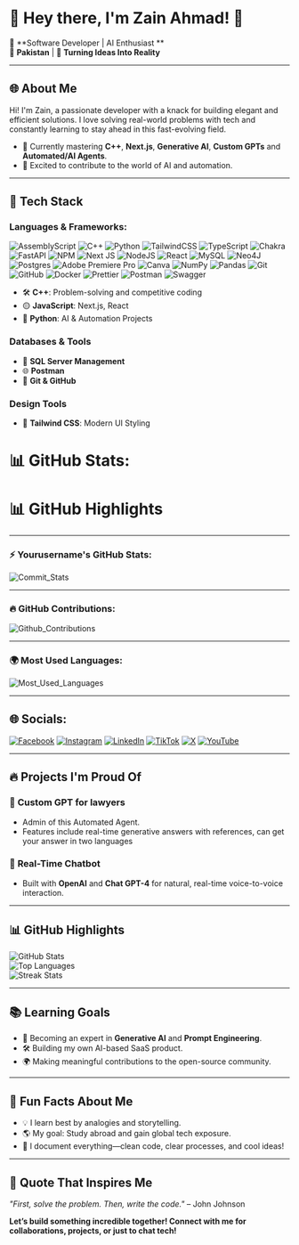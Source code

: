 # 🌟 **Hey there, I'm Zain Ahmad!** 🌟  
🎯 **Software Developer | AI Enthusiast **  
📍 **Pakistan** | 🚀 **Turning Ideas Into Reality**  

---

## 🌐 **About Me**  
Hi! I'm Zain, a passionate developer with a knack for building elegant and efficient solutions. I love solving real-world problems with tech and constantly learning to stay ahead in this fast-evolving field.  

- 🌱 Currently mastering **C++**, **Next.js**, **Generative AI**, **Custom GPTs** and **Automated/AI Agents**.  
- 🤖 Excited to contribute to the world of AI and automation.  

---

## 🚀 **Tech Stack**  
### **Languages & Frameworks**:
![AssemblyScript](https://img.shields.io/badge/assembly%20script-%23000000.svg?style=for-the-badge&logo=assemblyscript&logoColor=white) ![C++](https://img.shields.io/badge/c++-%2300599C.svg?style=for-the-badge&logo=c%2B%2B&logoColor=white) ![Python](https://img.shields.io/badge/python-3670A0?style=for-the-badge&logo=python&logoColor=ffdd54) ![TailwindCSS](https://img.shields.io/badge/tailwindcss-%2338B2AC.svg?style=for-the-badge&logo=tailwind-css&logoColor=white) ![TypeScript](https://img.shields.io/badge/typescript-%23007ACC.svg?style=for-the-badge&logo=typescript&logoColor=white) ![Chakra](https://img.shields.io/badge/chakra-%234ED1C5.svg?style=for-the-badge&logo=chakraui&logoColor=white) ![FastAPI](https://img.shields.io/badge/FastAPI-005571?style=for-the-badge&logo=fastapi) ![NPM](https://img.shields.io/badge/NPM-%23CB3837.svg?style=for-the-badge&logo=npm&logoColor=white) ![Next JS](https://img.shields.io/badge/Next-black?style=for-the-badge&logo=next.js&logoColor=white) ![NodeJS](https://img.shields.io/badge/node.js-6DA55F?style=for-the-badge&logo=node.js&logoColor=white) ![React](https://img.shields.io/badge/react-%2320232a.svg?style=for-the-badge&logo=react&logoColor=%2361DAFB) ![MySQL](https://img.shields.io/badge/mysql-4479A1.svg?style=for-the-badge&logo=mysql&logoColor=white) ![Neo4J](https://img.shields.io/badge/Neo4j-008CC1?style=for-the-badge&logo=neo4j&logoColor=white) ![Postgres](https://img.shields.io/badge/postgres-%23316192.svg?style=for-the-badge&logo=postgresql&logoColor=white) ![Adobe Premiere Pro](https://img.shields.io/badge/Adobe%20Premiere%20Pro-9999FF.svg?style=for-the-badge&logo=Adobe%20Premiere%20Pro&logoColor=white) ![Canva](https://img.shields.io/badge/Canva-%2300C4CC.svg?style=for-the-badge&logo=Canva&logoColor=white) ![NumPy](https://img.shields.io/badge/numpy-%23013243.svg?style=for-the-badge&logo=numpy&logoColor=white) ![Pandas](https://img.shields.io/badge/pandas-%23150458.svg?style=for-the-badge&logo=pandas&logoColor=white) ![Git](https://img.shields.io/badge/git-%23F05033.svg?style=for-the-badge&logo=git&logoColor=white) ![GitHub](https://img.shields.io/badge/github-%23121011.svg?style=for-the-badge&logo=github&logoColor=white) ![Docker](https://img.shields.io/badge/docker-%230db7ed.svg?style=for-the-badge&logo=docker&logoColor=white) ![Prettier](https://img.shields.io/badge/prettier-%23F7B93E.svg?style=for-the-badge&logo=prettier&logoColor=black) ![Postman](https://img.shields.io/badge/Postman-FF6C37?style=for-the-badge&logo=postman&logoColor=white) ![Swagger](https://img.shields.io/badge/-Swagger-%23Clojure?style=for-the-badge&logo=swagger&logoColor=white) 

- 🛠️ **C++**: Problem-solving and competitive coding  
- 🟡 **JavaScript**: Next.js, React  
- 🐍 **Python**: AI & Automation Projects  

### **Databases & Tools**  
- 🍃 **SQL Server Management**  
- 🌐 **Postman**  
- 🔗 **Git & GitHub**  

### **Design Tools**  
- 🌈 **Tailwind CSS**: Modern UI Styling  

# 📊 GitHub Stats:
# 📊 **GitHub Highlights**

---

### ⚡ Yourusername's GitHub Stats:
![Commit_Stats](https://github-readme-stats.vercel.app/api?username=yourusername&show_icons=true)

---

### 🔥 GitHub Contributions:
![Github_Contributions](https://github-readme-streak-stats.herokuapp.com/?user=Zain%20Ahmad&theme=dark&hide_border=false)

---

### 🌍 Most Used Languages:
![Most_Used_Languages](https://github-readme-stats.vercel.app/api/top-langs/?username=Zain%20Ahmad&theme=dark&hide_border=false&include_all_commits=false&count_private=false&layout=compact)

---

## 🌐 Socials:
[![Facebook](https://img.shields.io/badge/Facebook-%231877F2.svg?logo=Facebook&logoColor=white)](https://facebook.com/https://web.facebook.com/profile.php?id=100009206340247) [![Instagram](https://img.shields.io/badge/Instagram-%23E4405F.svg?logo=Instagram&logoColor=white)](https://instagram.com/https://www.instagram.com/z.a___pro/) [![LinkedIn](https://img.shields.io/badge/LinkedIn-%230077B5.svg?logo=linkedin&logoColor=white)](https://linkedin.com/in/https://www.linkedin.com/in/zain-ahmad-50b284295/) [![TikTok](https://img.shields.io/badge/TikTok-%23000000.svg?logo=TikTok&logoColor=white)](https://tiktok.com/@https://www.tiktok.com/@xaino_dev?_t=8rTYYadRjmf&_r=1) [![X](https://img.shields.io/badge/X-black.svg?logo=X&logoColor=white)](https://x.com/https://x.com/marukhsaad20?t=dGl6ho-jW1shZZJhWwqWsA&s=09) [![YouTube](https://img.shields.io/badge/YouTube-%23FF0000.svg?logo=YouTube&logoColor=white)](https://youtube.com/@https://www.youtube.com/channel/UCaCboizM4glQT0roRnJ0Aog) 

---

## 🔥 **Projects I'm Proud Of**  
### 🌟 **Custom GPT for lawyers**  
- Admin of this Automated Agent.  
- Features include real-time generative answers with references, can get your answer in two languages

### 💬 **Real-Time Chatbot**  
- Built with **OpenAI** and **Chat GPT-4** for natural, real-time voice-to-voice interaction.  

---

## 📊 **GitHub Highlights**  
![GitHub Stats](https://github-readme-stats.vercel.app/api?username=yourusername&show_icons=true&theme=highcontrast)  
![Top Languages](https://github-readme-stats.vercel.app/api/top-langs/?username=yourusername&layout=compact&theme=highcontrast)  
![Streak Stats](https://github-readme-streak-stats.herokuapp.com/?user=yourusername&theme=highcontrast)

---

## 📚 **Learning Goals**  
- 📖 Becoming an expert in **Generative AI** and **Prompt Engineering**.  
- 🛠️ Building my own AI-based SaaS product.  
- 🌍 Making meaningful contributions to the open-source community.  

---

## 🎯 **Fun Facts About Me**  
- 💡 I learn best by analogies and storytelling.  
- 🌎 My goal: Study abroad and gain global tech exposure.  
- 📜 I document everything—clean code, clear processes, and cool ideas!  

---

## 🌟 **Quote That Inspires Me**  
*"First, solve the problem. Then, write the code."* – John Johnson  

**Let’s build something incredible together! Connect with me for collaborations, projects, or just to chat tech!**  

